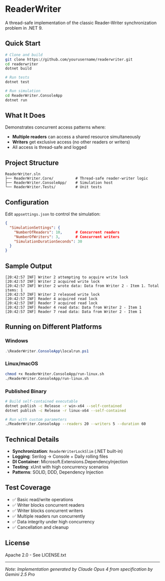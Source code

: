 # ReaderWriter

A thread-safe implementation of the classic Reader-Writer synchronization problem in .NET 9.

## Quick Start

```bash
# Clone and build
git clone https://github.com/yourusername/readerwriter.git
cd readerwriter
dotnet build

# Run tests
dotnet test

# Run simulation
cd ReaderWriter.ConsoleApp
dotnet run
```

## What It Does

Demonstrates concurrent access patterns where:
- **Multiple readers** can access a shared resource simultaneously
- **Writers** get exclusive access (no other readers or writers)
- All access is thread-safe and logged

## Project Structure

```
ReaderWriter.sln
├── ReaderWriter.Core/          # Thread-safe reader-writer logic
├── ReaderWriter.ConsoleApp/    # Simulation host
└── ReaderWriter.Tests/         # Unit tests
```

## Configuration

Edit `appsettings.json` to control the simulation:

```json
{
  "SimulationSettings": {
    "NumberOfReaders": 10,      # Concurrent readers
    "NumberOfWriters": 3,       # Concurrent writers
    "SimulationDurationSeconds": 30
  }
}
```

## Sample Output

```
[20:42:57 INF] Writer 2 attempting to acquire write lock
[20:42:57 INF] Writer 2 acquired write lock
[20:42:57 INF] Writer 2 wrote data: Data from Writer 2 - Item 1. Total items: 1
[20:42:57 INF] Writer 2 released write lock
[20:42:57 INF] Reader 4 acquired read lock
[20:42:57 INF] Reader 7 acquired read lock
[20:42:57 INF] Reader 4 read data: Data from Writer 2 - Item 1
[20:42:57 INF] Reader 7 read data: Data from Writer 2 - Item 1
```

## Running on Different Platforms

### Windows
```powershell
.\ReaderWriter.ConsoleApp\localrun.ps1
```

### Linux/macOS
```bash
chmod +x ReaderWriter.ConsoleApp/run-linux.sh
./ReaderWriter.ConsoleApp/run-linux.sh
```

### Published Binary
```bash
# Build self-contained executable
dotnet publish -c Release -r win-x64 --self-contained
dotnet publish -c Release -r linux-x64 --self-contained

# Run with custom parameters
./ReaderWriter.ConsoleApp --readers 20 --writers 5 --duration 60
```

## Technical Details

- **Synchronization**: `ReaderWriterLockSlim` (.NET built-in)
- **Logging**: Serilog → Console + Daily rolling files
- **DI Container**: Microsoft.Extensions.DependencyInjection
- **Testing**: xUnit with high concurrency scenarios
- **Patterns**: SOLID, DDD, Dependency Injection

## Test Coverage

- ✅ Basic read/write operations
- ✅ Writer blocks concurrent readers
- ✅ Writer blocks concurrent writers
- ✅ Multiple readers run concurrently
- ✅ Data integrity under high concurrency
- ✅ Cancellation and cleanup

## License

Apache 2.0 - See LICENSE.txt

---

*Note: Implementation generated by Claude Opus 4 from specification by Gemini 2.5 Pro*
